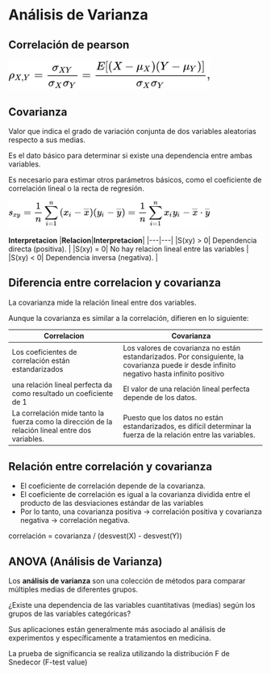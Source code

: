 # Análisis de Varianza

## Correlación de pearson

<img src="images/pearson.jpg" alt="drawing" width="400"/>
<!-- ![Pearson correlation](images/pearson.jpg =250x) -->

## Covarianza

Valor que indica el grado de variación conjunta de dos variables aleatorias respecto a sus medias.

Es el dato básico para determinar si existe una dependencia entre ambas variables.

Es necesario para estimar otros parámetros básicos, como el coeficiente de correlación lineal o la recta de regresión.

<img src="images/covariance.jpg" alt="drawing" width="400"/>
<!-- !(Pearson correlation)[] -->

**Interpretacion**
|**Relacion**|**Interpretacion**|
|---|---|
|S(xy) > 0| Dependencia directa (positiva). |
|S(xy) = 0| No hay relacion lineal entre las variables |
|S(xy) < 0| Dependencia inversa (negativa). |

## Diferencia entre correlacion y covarianza

La covarianza mide la relación lineal entre dos variables.

Aunque la covarianza es similar a la correlación, difieren en lo siguiente:

|**Correlacion**|**Covarianza**|
|---|---|
|Los coeficientes de correlación están estandarizados| Los valores de covarianza no están estandarizados. Por consiguiente, la covarianza puede ir desde infinito negativo hasta infinito positivo|
|una relación lineal perfecta da como resultado un coeficiente de 1|El valor de una relación lineal perfecta depende de los datos.|
|La correlación mide tanto la fuerza como la dirección de la relación lineal entre dos variables.|  Puesto que los datos no están estandarizados, es difícil determinar la fuerza de la relación entre las variables. |

## Relación entre correlación y covarianza

- El coeficiente de correlación depende de la covarianza.
- El coeficiente de correlación es igual a la covarianza dividida entre el producto de las desviaciones estándar de las variables
- Por lo tanto, una covarianza positiva -> correlación positiva y covarianza negativa -> correlación negativa.

correlación = covarianza / (desvest(X) - desvest(Y))

## ANOVA (Análisis de Varianza)

Los **análisis de varianza** son una colección de métodos para comparar múltiples medias de diferentes grupos.

¿Existe una dependencia de las variables cuantitativas (medias) según los grupos de las variables categóricas?

Sus aplicaciones están generalmente más asociado al análisis de experimentos y específicamente a tratamientos en medicina.

La prueba de significancia se realiza utilizando la distribución F de Snedecor (F-test value)

